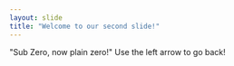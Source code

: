 ```yaml
---
layout: slide
title: "Welcome to our second slide!"
---
```

"Sub Zero, now plain zero!"
Use the left arrow to go back!
